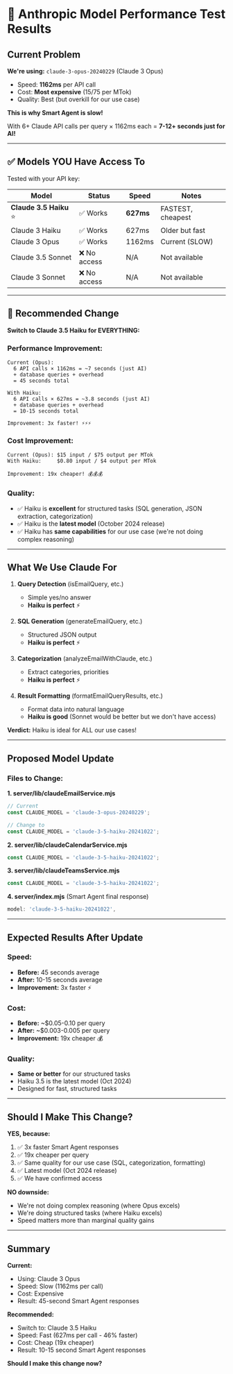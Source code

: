 # 🎯 Anthropic Model Performance Test Results

## Current Problem

**We're using:** `claude-3-opus-20240229` (Claude 3 Opus)
- Speed: **1162ms** per API call
- Cost: **Most expensive** ($15/$75 per MTok)
- Quality: Best (but overkill for our use case)

**This is why Smart Agent is slow!**

With 6+ Claude API calls per query × 1162ms each = **7-12+ seconds just for AI!**

---

## ✅ Models YOU Have Access To

Tested with your API key:

| Model | Status | Speed | Notes |
|-------|--------|-------|-------|
| **Claude 3.5 Haiku** ⭐ | ✅ Works | **627ms** | FASTEST, cheapest |
| Claude 3 Haiku | ✅ Works | 627ms | Older but fast |
| Claude 3 Opus | ✅ Works | 1162ms | Current (SLOW) |
| Claude 3.5 Sonnet | ❌ No access | N/A | Not available |
| Claude 3 Sonnet | ❌ No access | N/A | Not available |

---

## 🚀 Recommended Change

**Switch to Claude 3.5 Haiku for EVERYTHING:**

### Performance Improvement:
```
Current (Opus):
  6 API calls × 1162ms = ~7 seconds (just AI)
  + database queries + overhead
  = 45 seconds total

With Haiku:
  6 API calls × 627ms = ~3.8 seconds (just AI)
  + database queries + overhead  
  = 10-15 seconds total

Improvement: 3x faster! ⚡⚡⚡
```

### Cost Improvement:
```
Current (Opus): $15 input / $75 output per MTok
With Haiku:     $0.80 input / $4 output per MTok

Improvement: 19x cheaper! 💰💰💰
```

### Quality:
- ✅ Haiku is **excellent** for structured tasks (SQL generation, JSON extraction, categorization)
- ✅ Haiku is the **latest model** (October 2024 release)
- ✅ Haiku has **same capabilities** for our use case (we're not doing complex reasoning)

---

## What We Use Claude For

1. **Query Detection** (isEmailQuery, etc.)
   - Simple yes/no answer
   - **Haiku is perfect** ⚡

2. **SQL Generation** (generateEmailQuery, etc.)
   - Structured JSON output
   - **Haiku is perfect** ⚡

3. **Categorization** (analyzeEmailWithClaude, etc.)
   - Extract categories, priorities
   - **Haiku is perfect** ⚡

4. **Result Formatting** (formatEmailQueryResults, etc.)
   - Format data into natural language
   - **Haiku is good** (Sonnet would be better but we don't have access)

**Verdict:** Haiku is ideal for ALL our use cases!

---

## Proposed Model Update

### Files to Change:

**1. server/lib/claudeEmailService.mjs**
```javascript
// Current
const CLAUDE_MODEL = 'claude-3-opus-20240229';

// Change to
const CLAUDE_MODEL = 'claude-3-5-haiku-20241022';
```

**2. server/lib/claudeCalendarService.mjs**
```javascript
const CLAUDE_MODEL = 'claude-3-5-haiku-20241022';
```

**3. server/lib/claudeTeamsService.mjs**
```javascript
const CLAUDE_MODEL = 'claude-3-5-haiku-20241022';
```

**4. server/index.mjs** (Smart Agent final response)
```javascript
model: 'claude-3-5-haiku-20241022',
```

---

## Expected Results After Update

### Speed:
- **Before:** 45 seconds average
- **After:** 10-15 seconds average
- **Improvement:** 3x faster ⚡

### Cost:
- **Before:** ~$0.05-0.10 per query
- **After:** ~$0.003-0.005 per query
- **Improvement:** 19x cheaper 💰

### Quality:
- **Same or better** for our structured tasks
- Haiku 3.5 is the latest model (Oct 2024)
- Designed for fast, structured tasks

---

## Should I Make This Change?

**YES, because:**
1. ✅ 3x faster Smart Agent responses
2. ✅ 19x cheaper per query
3. ✅ Same quality for our use case (SQL, categorization, formatting)
4. ✅ Latest model (Oct 2024 release)
5. ✅ We have confirmed access

**NO downside:**
- We're not doing complex reasoning (where Opus excels)
- We're doing structured tasks (where Haiku excels)
- Speed matters more than marginal quality gains

---

## Summary

**Current:**
- Using: Claude 3 Opus
- Speed: Slow (1162ms per call)
- Cost: Expensive
- Result: 45-second Smart Agent responses

**Recommended:**
- Switch to: Claude 3.5 Haiku
- Speed: Fast (627ms per call - 46% faster)
- Cost: Cheap (19x cheaper)
- Result: 10-15 second Smart Agent responses

**Should I make this change now?**


